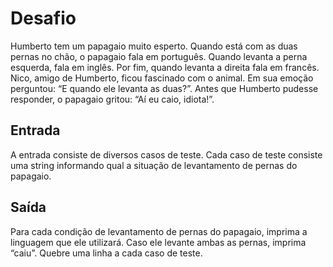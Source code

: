# Desafio

Humberto tem um papagaio muito esperto. Quando está com as duas pernas no chão, o papagaio fala em português. Quando levanta a perna esquerda, fala em inglês. Por fim, quando levanta a direita fala em francês. Nico, amigo de Humberto, ficou fascinado com o animal. Em sua emoção perguntou: “E quando ele levanta as duas?”. Antes que Humberto pudesse responder, o papagaio gritou: “Aí eu caio, idiota!”.

## Entrada

A entrada consiste de diversos casos de teste. Cada caso de teste consiste uma string informando qual a situação de levantamento de pernas do papagaio.

## Saída

Para cada condição de levantamento de pernas do papagaio, imprima a linguagem que ele utilizará. Caso ele levante ambas as pernas, imprima “caiu”. Quebre uma linha a cada caso de teste.

